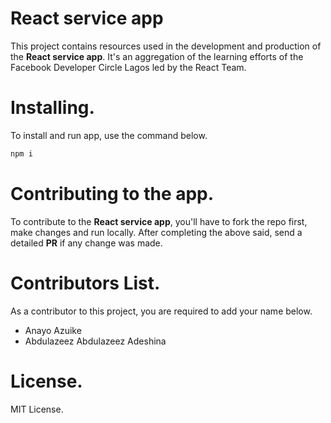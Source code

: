 # React service app
This project contains resources used in the development and production of the **React service app**. It's an aggregation of the learning efforts of the Facebook Developer Circle Lagos led by the React Team.

# Installing.
To install and run app, use the command below.
```sh
npm i
```

# Contributing to the app.
To contribute to the **React service app**, you'll have to fork the repo first, make changes and run locally. After completing the above said, send a detailed **PR** if any change was made. 

# Contributors List.
As a contributor to this project, you are required to add your name below.
* Anayo Azuike
* Abdulazeez Abdulazeez Adeshina

# License.
MIT License.
